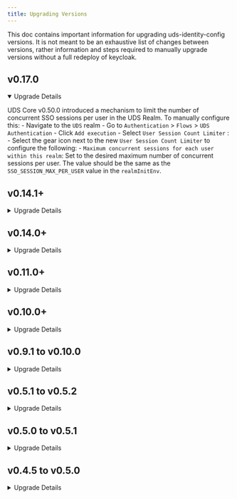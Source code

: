 ```yaml
---
title: Upgrading Versions
---
```


This doc contains important information for upgrading uds-identity-config versions. It is not meant to be an exhaustive list of changes between versions, rather information and steps required to manually upgrade versions without a full redeploy of keycloak.

## v0.17.0

<details open>
<summary>Upgrade Details</summary>

UDS Core v0.50.0 introduced a mechanism to limit the number of concurrent SSO sessions per user in the UDS Realm. To manually configure this:
    - Navigate to the `UDS` realm
    - Go to `Authentication` > `Flows` > `UDS Authentication`
    - Click `Add execution`
    - Select `User Session Count Limiter` :
    - Select the gear icon next to the new `User Session Count Limiter` to configure the following:
        - `Maximum concurrent sessions for each user within this realm`: Set to the desired maximum number of concurrent sessions per user. The value should be the same as the `SSO_SESSION_MAX_PER_USER` value in the `realmInitEnv`.

</details>

## v0.14.1+

<details>
<summary>Upgrade Details</summary>

UDS Core v0.42.0 switched Keycloak to run in Ambient Mode. In some cases, specifically in AWS environment that uses “Shared Address Space” (see RFC6598), this may result in HTTP 403 errors. In order to resolve this, uds-identity-config v0.14.1 requires setting "Require SSL" option to "None". To manually configure this:
    - Navigate to the `UDS` realm
    - Go to `Realm Settings` > `General` tab
    - Switch `Require SSL` to `None`

</details>

## v0.14.0+

<details>
<summary>Upgrade Details</summary>

In uds-identity-config versions v0.14.0+, the UDS Identity Config has removed `Dynamic Client Registration`. Part of this means that we need to remove a couple of the `Trusted Hosts` configured in uds-identity-config. To manually configure this:
   - Navigate to the `UDS` realm (be aware that in KC v26.2 the UI/UX of navigating realms has changed)
   - Go to `Clients` > `Client Registration` > `Trusted Hosts`
   - Remove the following Trusted Hosts:
      - `*.keycloak.svc.cluster.local`
      - `*.pepr-uds-core-watcher.pepr-system.svc.cluster.local`
      - `127.0.0.6`
   - Click the `Save` button
   - Go to `Clients` > `Client Registration`
   - Click `Create client policy`
   - Click the `max-clients` option
   - Name the `max-clients` policy `max number of clients`
   - Set `Max Clients Per Realm` to `0`
   - Click the `Save` button

UDS Core v0.41.0+ resolves a critical issue with enabling FIPS mode in Keycloak. Previously, due to missing Bouncy Castle FIPS libraries, Keycloak would start in normal mode without FIPS restrictions.

Enabling FIPS mode introduces two significant changes:
* Passwords must be at least 14 characters long. Keycloak will reject shorter passwords, including database credentials and user passwords.
* The `argon2` hashing algorithm is unavailable in FIPS mode. Existing systems must first migrate to the `pbkdf2-sha512` algorithm for hashing user credentials before enabling FIPS mode in the `master` realm. Failing to do so will lock the administrator password.

To prevent locking the administrator password, follow these steps:
- Log in to Keycloak with the administrator account (you may need to use `uds zarf connect keycloak`).
- In the `master` Realm, navigate to `Authentication` > `Policies` > `Password Policy` and click `Add Policy`.
- Select `Hashing Algorithm` and enter `pbkdf2-sha512`.
- Click `Save`.
- Go to `Users` and select your administrator account.
- Open the `Credentials` tab and click `Reset Password`.
- Enter a new password of at least 14 characters. You can reuse your existing password if desired.
- Set `Temporary` to `Off` and click `Save`.
- Return to your user's details, open the `Credentials` tab, and click `Show data`. Ensure the `algorithm` is set to `pbkdf2-sha512`.
- You are now ready to enable FIPS mode in Keycloak.

For more details on FIPS limitations, refer to the [Keycloak FIPS 140-2 support](https://www.keycloak.org/server/fips) page.
</details>

## v0.11.0+

<details>
<summary>Upgrade Details</summary>

In uds-identity-config versions v0.11.0+, the UDS Operator can automatically switch to Client Credentials Grant from using the Dynamic Client Registration. The new method works faster, is more reliable and doesn't require storing Registration Tokens in the Pepr Store. It is highly recommended to switch to it, which requires the following steps:
   - Create the `uds-operator` Client:
      - Go to `Clients` > `Create`
         - Client type: `openid-connect`
         - Client ID: `uds-operator`
         - Client Name: `uds-operator`
         - Click `Next`
         - Client authentication: on
         - Uncheck all Authentications flows except from `Service account roles`
         - Click `Next`
         - Click `Save`
      - Go to `Clients` > `uds-operator` > `Credentials` tab
         - Set `Client Authenticator` to `Client Id and Kubernetes Secret`
         - Click `Save`
      - Go to `Clients` > `uds-operator` > `Service accounts roles` tab
         - Should see the Role `default-roles-uds` > click the three dots on the right and `unassign` > `Remove`
         - Click `Assign role`
         - Make sure the filter is on `Filter by clients`
         - Check the box next to `realm-management: manage-clients`
         - Click `Assign`
   - Configure the UDS Client Policy
      - Go to `Realm Settings` > `Client Policies` > `Profiles`
         - Click `Create Client Profile`
               - Name: `uds-client-profile`
               - Description: `UDS Client Profile`
               - Click `Save`
         - Click `Add Executor`
               - Select `uds-operator-permissions`
               - Click `Add`
      - Go to `Realm Settings` > `Client Policies` > `Policies`
         - Click `Create client policy`
               - Name: `uds-client-policy`
               - Description: `UDS Client Policy`
         - Click `Save`
         - Click `Add condition`
         - Select `any-client`
         - Click `Add`
         - Click `Add client profile`
         - Select `uds-client-profile`
         - Click `Add` (there is a glitch in the UI where it seems all the profiles are selected, but only the selected one is actually chosen)
   - Configure the Client Credentials Authentication Flow
      - Go to `Authentication` > `Flows`
         - Click `clients`
               - Click `Actions` > `Duplicate`
                  - Name: `UDS Client Credentials`
                  - Description `UDS Client Credentials`
                  - Click `Duplicate`
         - Go to `Authentication` > `UDS Client Credentials`
               - Click `Add Step` (pre uds-core v0.40.0) or `Add Execution` (uds-core v0.40.0+)
                  - Select `Client Id and Kubernetes Secret`
                  - Click `Add`
               - Select `Requirement` and set it to `Alternative`
         - Go to `Authentication`, select three dots on the right side of the panel for `UDS Client Credentials` and select `Bind flows`
               - Select `Client authentication flow`
               - Click `Save`
   - Verify that everything is configured correctly
      - Deploy a new uds package or update the existing ones
      - Check UDS Operator logs and verify if there are no errors
         - Use `uds zarf tools kubectl logs deploy/pepr-uds-core-watcher -n pepr-system | grep "Client Credentials Keycloak Client is available"` command to verify if the UDS Operator uses the Client Credentials flow.

   After introducing the changes above, ensure that all packages reconcile correctly and that no errors appear. If the UDS Operator displays the error `The client doesn’t have the created-by=uds-operator attribute. Rejecting request`, disable `UDS Client Policy` and give the system a bit more time to process every package. Some users have reported that they needed to disable `UDS Client Policy`, cycle the Pepr Watcher pod (this will force reconciliation of **all** Packages), wait for all Package CRs to be ready, and finally enable the `UDS Client Policy`.

   [Additional information if you need to add protocol mappers that UDS Core does not include out of the box.](https://uds.defenseunicorns.com/reference/uds-core/idam/plugin/#security-hardening)

---

In uds-identity-config version 0.11.0 we incorporated some big changes around MFA.
- Previous versions didn't allow for MFA on the X509 Authentication flow. Now that can be configured to required additional factors of authentication. By default this is disabled and will need to be enabled.
- Additionally, we've added support of WebAuthn MFA. This can assume many different forms such as biometrics, passkeys, etc. This also is disabled by default and is only used as an MFA option.

If wanting to configure the MFA everywhere with both OTP and WebAuthn options, the following steps will help to manually configure these options on an upgrade:
1. There is a [new theme for webauthn-authentication](https://github.com/defenseunicorns/uds-identity-config/blob/main/src/theme/login/webauthn-authenticate.ftl) that conditionally removes the register button. This is removed because we assume that since you are doing MFA you have already provided enough details to be identified by Keycloak and don't need to register.
2. The Authentication `Required Actions` have a few changes as well:
   - Click `Authentication` tab from left side menu
   - Click `Required Actions` tab from Authentication page menu
   - Enable the following `Required Actions`, only toggle the `Enabled` **DO NOT TOGGLE** `Set as default action`:
      - `Configure OTP`
      - `Webauthn Register`
      - `Delete Credential`
   - Disable the `WebAuthn Register Passwordless`, make sure this is **not** the `WebAuthn Register` option ( this one should be enabled )
3. The `UDS Authentication` authentication flow has undergone significant changes.
   - Click `Authentication` tab from left side menu
   - Click `UDS Authentication` flow option
   - **This can be very dangerous to modify so make sure you know what you're doing before making changes here**
   - In the `Authentication` top level sub-flow of the `UDS Authentication` flow
      - Click the `+` icon and add a `sub-flow`
         - Name that sub-flow `X509 Authentication`
      - Drag that new sub-flow up and drop below the `Cookie` and the `IDP Redirector` step
      - Set the flow to `Alternative`
      - in the new `X509 Authentication` sub-flow select the `+` icon and add a sub-flow called `X509 Conditional OTP`
         - Set the `X509 Conditional OTP` to `Required`
         - Click the `+` and add the `Condition` called `Condition - user configured`
            - set this to be `Required`
         - Click the `+` and add the step called `OTP Form`
            - set this to be `Required`
         - Click the `+` and add the step called `WebAuthn Authenticator`
      - Drag the existing `X509/Validate Username Form` step into the `X509 Authentication` sub-flow, should be above the `X509 Conditional OTP`
         - May have to drag this twice, make sure this is `Required`

---

To add an `IDP Redirector` option to the `UDS Authentication`, which enables bypassing the login page and jumping directly to the IDP login when using the `kc_idp_hint` URL parameter, do the following steps:
- Click `Authentication` from the left sidebar under `Configure`
- Select the `UDS Authentication` auth flow
- Under the `Authentication` sub-flow in `UDS Authentication`, click the `+` and add a new `sub-flow`
   - Name that sub-flow `idp redirector`
   - click `Add`
- Drag that new `idp redirector` sub-flow from the bottom of the `Authentication` sub-flow to be directly below the `Cookie` step
- Set the `idp redirector` sub-flow to be `Alternative`
- Click the `+` on the `idp redirector` sub-flow and add a new step
- Select the `Identity Provider Redirector`
- Click `Add`
- Set that `Identity Provider Redirector` step to `Required`

</details>

## v0.10.0+

<details>
<summary>Upgrade Details</summary>

In uds-identity-config versions 0.10.0+, the version of Keycloak was upgraded to Keycloak 26.1.0. In this release of Keycloak an unmentioned breaking change that added case sensitivity to the Client SAML Mappers. This resulted in breaking SAML Auth flows due to users IDP data not being correctly mapped into applications ( ex. Sonarqube, Gitlab, etc ). Manual steps to fix this issue:
   - Click `Client scopes`
   - For each of the following mappers:
      - `mapper-saml-email-email`
      - `mapper-saml-firstname-first_name`
      - `mapper-saml-lastname-last_name`
      - `mapper-saml-username-login`
      - `mapper-saml-username-name`
   - Select the mapper, should now be on the `Client scope details` page
   - Select the `Mappers` tab
   - Select the available mapper
   - Manually change the `Property` field dropdown to match the designated mapper property
      - `mapper-saml-email-email` had a value of `Email`, that needs to be changed to select the `email` option from the drop down.
      - `mapper-saml-firstname-first_name` had a value of `FirstName`, that needs to be changed to select the `firstName` option from the drop down.
      - `mapper-saml-lastname-last_name` had a value of `LastName`, that needs to be changed to select the `lastName` option from the drop down.
      - `mapper-saml-username-login` had a value of `Username`, that needs to be changed to select the `username` option from the drop down.
      - `mapper-saml-username-name` had a value of `Username`, that needs to be changed to select the `username` option from the drop down.
   - Make sure and click `Save` after updating the property field
</details>

## v0.9.1 to v0.10.0

<details>
<summary>Upgrade Details</summary>

* For running Istio with Ambient Mesh, it is required to add two new entries to the trusted hosts list: `*.pepr-uds-core-watcher.pepr-system.svc.cluster.local` and `*.keycloak.svc.cluster.local`. This is done automatically for new deployments but when upgrading it is required to perform these extra steps:
  - Click `Clients` > `Client registration` > `Client details`
  - Add `*.pepr-uds-core-watcher.pepr-system.svc.cluster.local` and `*.keycloak.svc.cluster.local` to the `Trusted Hosts` list
  - Click `Save`
* Keycloak 26.1.1 introduces a new option to force re-login after resetting credentials ([Keycloak Release Notes](https://www.keycloak.org/docs/latest/release_notes/index.html#new-option-in-send-reset-email-to-force-a-login-after-reset-credentials)). This option has been enabled for new deployments but the existing ones, it needs to be turned on manually:
    - Click `Authentication` > `UDS Reset Credentials` and find `Send Reset Email` Step of the Authentication Flow.
    - Click `Settings`, enter a new alias name, for example `reset-credentials-email` and turn the `Force login after reset` option on.
    - Click `Save`
</details>

## v0.5.1 to v0.5.2

<details>
<summary>Upgrade Details</summary>

* An custom Keycloak event logger that replaces the default event logger is [included in this release](https://github.com/defenseunicorns/uds-identity-config/blob/v0.5.2/src/realm.json#L1669), if you wish to enable manually as part of an upgrade do the following (in the `Unicorn Delivery Service` realm):
  - Click on the `Realm Settings` > `Events` and add `jsonlog-event-listener`.
  - Remove the built in `jboss-logging` event listener.
  - Click `Save`
* The custom registration event listener was [renamed](https://github.com/defenseunicorns/uds-identity-config/blob/v0.5.2/src/realm.json#L1670) from `custom-registration-listener` to `registration-event-listener`. To manually update this event listener (in the `Unicorn Delivery Service` realm):
  - Click on the `Realm Settings` > `Events` and add `registration-event-listener`.
  - Remove `custom-registration-listener`.
  - Click `Save`
* An additional scope (`bare-groups`) was included in the uds [realm.json](https://github.com/defenseunicorns/uds-identity-config/blob/v0.5.2/src/realm.json#L1608-L1636). To add this scope manually do the following (in the `Unicorn Delivery Service` realm):
   - Click on `Client Scopes` > `Create client scope`.
   - Name the scope `bare-groups`, and configure it  to be
      - Type: `Optional`
      - Include in token scope: `On`
   - Click `Save`
   - Click `Mappers` > `Create a new mapper`
   - Select `Custom Group Path Mapper` and name it `bare groups`
   - To enable this scope to be added as a `defaultClientScope` for your clients, navigate to the top level `Clients` > `Client registration` tab.
      - Click `Allowed Client Scopes`
      - Add `bare-groups` to the list of `Allowed Client Scopes`
      - Click `Save`
</details>

## v0.5.0 to v0.5.1

<details>
<summary>Upgrade Details</summary>

This version upgrade utilizes built in Keycloak functionality for User Managed Attributes.

:::note
User managed attributes are only available in Keycloak 24+
:::

If upgrading without a full redeploy of keycloak the following changes will be needed:
1. The `realm.json` will need to be updated to contain the correct User Managed Attributes definition, [User Managed Attributes Configuration](https://github.com/defenseunicorns/uds-identity-config/blob/v0.5.1/src/realm.json#L1884-L1895). The following steps can be used to do this with clickops:
   1. In `Realm Settings` tab and on the `General` page
      1. toggle off `User-managed access`
      2. `Unmanaged Attributes` set to `Only administrators can write`
   2. On `User profile` page
      1. select the `JSON Editor` tab
      2. Copy and Paste the value of [the User Attribute Definition from the realm.json](https://github.com/defenseunicorns/uds-identity-config/blob/v0.5.1/src/realm.json#L1891)
      3. `Save`
2. Incorporate STIG password rules, in accordance with these two hardening guides:
   * [Elasticsearch 8.0 Application Server](https://github.com/user-attachments/files/16178987/Elasticsearch.8.0.Hardening.Guide.Application.Server.SRG.V3R1.pdf)
   * [Elasticsearch 8.0 Central Log Server](https://github.com/user-attachments/files/16178988/Elasticsearch.8.0.Hardening.Guide.Central.Log.Server.SRG.V2R1.pdf)
   * Changes:
     1. Passwords expire in 60 days
     2. Passwords complexity: 2 special characters, 1 digit, 1 lowercase, 1 uppercase, and 15 character minimum length
     3. IDP session idle timeout is now 10 minutes
     4. Maximum login attempts is now 3
</details>

## v0.4.5 to v0.5.0
<details>
<summary>Upgrade Details</summary>
This version upgrade brings in a new Authentication Flow for group authorization.

If upgrading without a full redeploy of keycloak the following steps will be necessary to create and use group authorization:
1. In keycloak admin portal, in `UDS` realm, navigate to `Authentication` sidebar tab
2. In `Authentication` tab add the `Authorization` flow to `UDS Authentication`, `UDS Registration`, `UDS Reset Credentials`
   1. In each `Authentication` flow
      1. `Add step` -> `UDS Operator Group Authentication Validation`
      * Make sure that the step is at the base level and bottom of the Authentication flow
3. Finally if using `SAML` IDP
   1. In the `Authentication` tab
      1. `Create Flow`
      2. `Name` -> `Authorization`
      3. `Description` -> `UDS Operator Group Authentication Validation`
      4. `Basic Flow`
      5. `Create`
      6. `Add execution`
      7. `Add` the `UDS Operator Group Authentication Validation`
   2. In the `Identity Providers` tab, select the `SAML` Provider
      1. Add the `Authorization` flow to the `Post login flow` in the `Advanced settings` section
</details>
